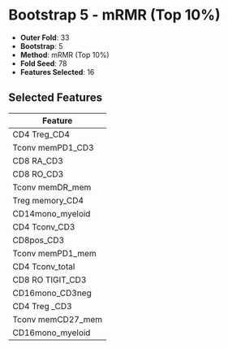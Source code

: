 # Bootstrap 5 - mRMR (Top 10%)

- **Outer Fold**: 33
- **Bootstrap**: 5
- **Method**: mRMR (Top 10%)
- **Fold Seed**: 78
- **Features Selected**: 16

## Selected Features

| Feature |
|---------|
| CD4 Treg_CD4 |
| Tconv memPD1_CD3 |
| CD8 RA_CD3 |
| CD8 RO_CD3 |
| Tconv memDR_mem |
| Treg memory_CD4 |
| CD14mono_myeloid |
| CD4 Tconv_CD3 |
| CD8pos_CD3 |
| Tconv memPD1_mem |
| CD4 Tconv_total |
| CD8 RO TIGIT_CD3 |
| CD16mono_CD3neg |
| CD4 Treg _CD3 |
| Tconv memCD27_mem |
| CD16mono_myeloid |

